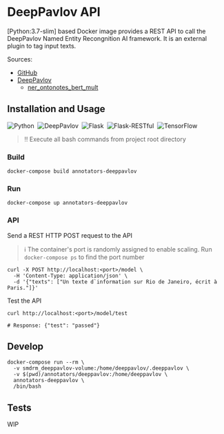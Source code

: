 # DeepPavlov API

[Python:3.7-slim] based Docker image provides a REST API to
call the DeepPavlov Named Entity Recongnition AI framework.
It is an external plugin to tag input texts.

Sources:
* [GitHub](https://github.com/deepmipt/stand_kubernetes_cluster/tree/master/utils/dp_base)
* [DeepPavlov](http://docs.deeppavlov.ai)
  * [ner_ontonotes_bert_mult](https://github.com/deepmipt/DeepPavlov/blob/0.17.1/deeppavlov/configs/ner/ner_ontonotes_bert_mult.json)

## Installation and Usage

![Python](https://img.shields.io/badge/Python-3.7-information)&nbsp;&nbsp;![DeepPavlov](https://img.shields.io/badge/DeepPavlov-0.15.0-information)&nbsp;&nbsp;![Flask](https://img.shields.io/badge/Flask-2.0.1-information)&nbsp;&nbsp;![Flask-RESTful](https://img.shields.io/static/v1?label=Flask%20RESTful&message=0.3.9&color=information)&nbsp;&nbsp;![TensorFlow](https://img.shields.io/badge/TensorFlow-1.15.2-information)

> :bangbang: Execute all bash commands from project root directory

### Build

```shell
docker-compose build annotators-deeppavlov
```

### Run

```shell
docker-compose up annotators-deeppavlov
```

### API

Send a REST HTTP POST request to the API

> :information_source: The container's port is randomly assigned to enable scaling.
> Run `docker-compose ps` to find the port number

```shell
curl -X POST http://localhost:<port>/model \
  -H 'Content-Type: application/json' \
  -d '{"texts": ["Un texte d`information sur Rio de Janeiro, écrit à Paris."]}'
```

Test the API

```shell
curl http://localhost:<port>/model/test

# Response: {"test": "passed"}
```

## Develop

```shell
docker-compose run --rm \
  -v smdrm_deeppavlov-volume:/home/deeppavlov/.deeppavlov \
  -v $(pwd)/annotators/deeppavlov:/home/deeppavlov \
  annotators-deeppavlov \
  /bin/bash
```

## Tests

WIP

